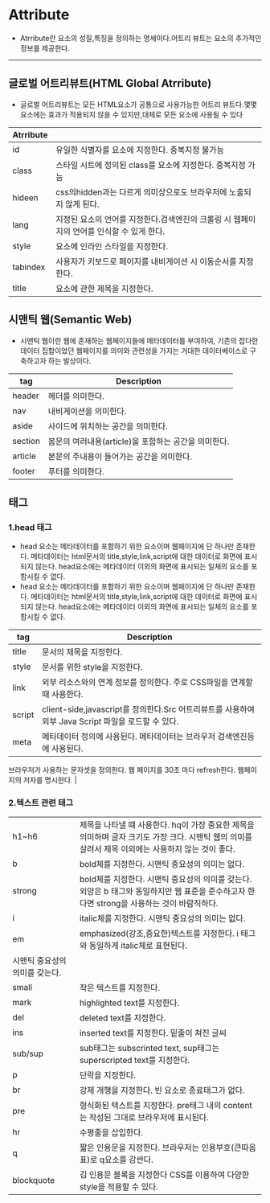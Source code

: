 # Attribute

- Atrribute란 요소의 성질,특징을 정의하는 명세이다.어트리 뷰트는 요소의 추가적인 정보를 제공한다.

---

## 글로벌 어트리뷰트(HTML Global Atrribute)

- 글로벌 어트리뷰트는 모든 HTML요소가 공통으로 사용가능한 어트리 뷰트다.몇몇 요소에는 효과가 적용되지 않을 수 있지만,대체로 모든 요소에 사용될 수 있다

| Atrribute |  |
| --- | --- |
| id | 유일한 식별자를 요소에 지정한다. 중복지정 불가능 |
| class | 스타일 시트에 정의된 class를 요소에 지정한다. 중복지정 가능 |
| hideen | css의hidden과는 다르게 의미상으로도 브라우저에 노출되지 않게 된다. |
| lang | 지정된 요소의 언어를 지정한다.검색엔진의 크롤링 시 웹페이지의 언어를 인식할 수 있게 한다. |
| style | 요소에 인라인 스타일을 지정한다. |
| tabindex | 사용자가 키보드로 페이지를 내비게이션 시 이동순서를 지정한다. |
| title | 요소에 관한 제목을 지정한다. |

## 시맨틱 웹(Semantic Web)

- 시맨틱 웹이란 웹에 존재하는 웹페이지들에 메타데이터를 부여하여, 기존의 잡다한 데이터 집합이었던 웹페이지를 의미와 관련성을 가지는 거대한 데이터베이스로 구축하고자 하는 발상이다.

| tag | Description |
| --- | --- |
| header | 헤더를 의미한다. |
| nav |  내비게이션을 의미한다. |
| aside | 사이드에 위치하는 공간을 의미한다. |
| section | 봄문의 여러내용(article)을 포함하는 공간을 의미한다. |
| article | 본문의 주내용이 들어가는 공간을 의미한다. |
| footer | 푸터를 의미한다. |

## 태그

### 1.head 태그

- head 요소는 메타데이터를 포함하기 위한 요소이며 웹페이지에 단 하나만 존재한다. 메타데이터는 html문서의 title,style,link,script에 대한 데이터로 화면에 표시되지 않는다. head요소에는 메타데이터 이외의 화면에 표시되는 일체의 요소를 포함시킬 수 없다.
- head 요소는 메타데이터를 포함하기 위한 요소이며 웹페이지에 단 하나만 존재한다. 메타데이터는 html문서의 title,style,link,script에 대한 데이터로 화면에 표시되지 않는다. head요소에는 메타데이터 이외의 화면에 표시되는 일체의 요소를 포함시킬 수 없다.

| tag | Description |
| --- | --- |
| title | 문서의 제목을 지정한다. |
| style | 문서를 위한 style을 지정한다. |
| link | 외부 리소스와의 연계 정보를 정의한다. 주로 CSS파일을 연계할 때 사용한다. |
| script | client-side,javascript를 정의한다.Src 어트리뷰트를 사용하여 외부 Java Script 파일을 로드할 수 있다. |
| meta | 메타데이터 정의에 사용된다. 메타데이터는 브라우저 검색엔진등에 사용된다.
<meta charset=”utf-8”>
브라우저가 사용하는 문자셋을 정의한다.
<meta http-equiv=”refresh” content=”30”>
웹 페이지를 30초 마다 refresh한다.
<meta name=”author” content=”leearon”>
웹페이지의 저자를 명시한다. |

### 2.텍스트 관련 태그

|  |  |
| --- | --- |
| h1~h6 | 제목을 나타낼 떄 사용한다. hq이 가장 중요한 제목을 의미하며 글자 크기도 가장 크다. 시맨틱 웹의 의미를 살려서 제목 이외에는 사용하지 않는 것이 좋다. |
| b | bold체를 지정한다. 시맨틱 중요성의 의미는 없다. |
| strong | bold체를 지정한다. 시맨틱 중요성의 의미를 갖는다. 외양은 b 태그와 동일하지만 웹 표준을 준수하고자 한다면 strong을 사용하는 것이 바람직하다. |
| i | italic체를 지정한다. 시맨틱 중요성의 의미는 없다. |
| em | emphasized(강조,중요한)텍스트를 지정한다. i  태그와 동일하게 italic체로 표현된다.
시맨틱 중요성의 의미를 갖는다. |
| small | 작은 텍스트를 지정한다. |
| mark | highlighted text를 지정한다. |
| del | deleted text를 지정한다. |
| ins | inserted text를 지정한다. 밑줄이 쳐진 글씨 |
| sub/sup | sub태그는 subscrinted text, sup태그는 superscripted text를 지정한다. |
| p | 단락을 지정한다. |
| br | 강제 개행을 지정한다. 빈 요소로 종료태그가 없다. |
| pre | 형식화된 텍스트를 지정한다. pre태그 내의 content는 작성된 그대로 브라우저에 표시된다. |
| hr | 수평줄을 삽입한다. |
| q | 짧은 인용문을 지정한다. 브라우저는 인용부호(큰따옴표)로 q요소를 감싼다. |
| blockquote | 김 인용문 블록을 지정한다 CSS를 이용하여 다양한 style을 적용할 수 있다. |
